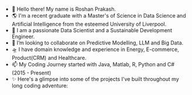 - 👋 Hello there! My name is Roshan Prakash.
- 🌎 I'm a recent graduate with a Master's of Science in Data Science and Artificial Intelligence from the esteemed University of Liverpool.
- 🌱 I am a passionate Data Scientist and a Sustainable Development Engineer.
- 👀 I’m looking to collaborate on Predictive Modelling, LLM and Big Data.
- 🛸 I have domain knowledge and experience in Energy, E-commerce, Product(CRM) and Healthcare.
- 📫 My Coding Journey started with Java, Matlab, R, Python and C# (2015 - Present)
- ✨ Here's a glimpse into some of the projects I've built throughout my long coding adventure:

<!---
RoshanPrakash18/RoshanPrakash18 is a ✨ special ✨ repository because its `README.md` (this file) appears on your GitHub profile.
You can click the Preview link to take a look at your changes.
--->
